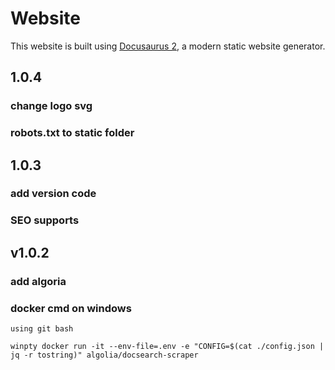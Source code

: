 # Website

This website is built using [Docusaurus 2](https://docusaurus.io/), a modern static website generator.

## 1.0.4

### change logo svg
### robots.txt to static folder

## 1.0.3

### add version code
### SEO supports

## v1.0.2

### add algoria
### docker cmd on windows

`using git bash`

`winpty docker run -it --env-file=.env -e "CONFIG=$(cat ./config.json | jq -r tostring)" algolia/docsearch-scraper`